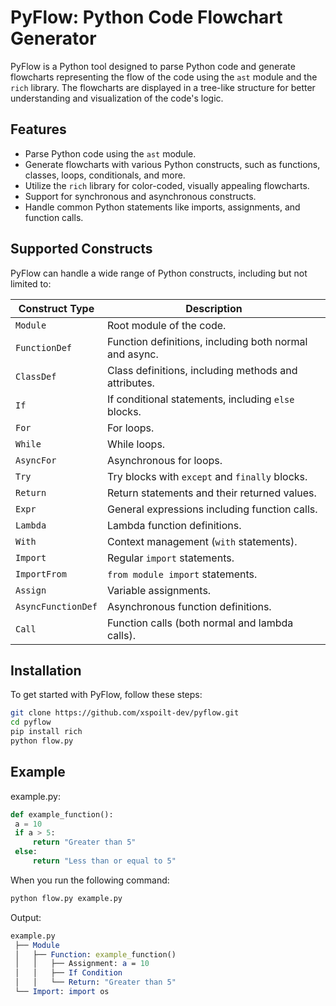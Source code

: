 # PyFlow: Python Code Flowchart Generator

PyFlow is a Python tool designed to parse Python code and generate flowcharts representing the flow of the code using the `ast` module and the `rich` library. The flowcharts are displayed in a tree-like structure for better understanding and visualization of the code's logic.

## Features

- Parse Python code using the `ast` module.
- Generate flowcharts with various Python constructs, such as functions, classes, loops, conditionals, and more.
- Utilize the `rich` library for color-coded, visually appealing flowcharts.
- Support for synchronous and asynchronous constructs.
- Handle common Python statements like imports, assignments, and function calls.

## Supported Constructs

PyFlow can handle a wide range of Python constructs, including but not limited to:

| **Construct Type**             | **Description**                                           |
|---------------------------------|-----------------------------------------------------------|
| `Module`                       | Root module of the code.                                  |
| `FunctionDef`                  | Function definitions, including both normal and async.     |
| `ClassDef`                     | Class definitions, including methods and attributes.       |
| `If`                           | If conditional statements, including `else` blocks.        |
| `For`                          | For loops.                                                 |
| `While`                        | While loops.                                               |
| `AsyncFor`                     | Asynchronous for loops.                                   |
| `Try`                          | Try blocks with `except` and `finally` blocks.             |
| `Return`                       | Return statements and their returned values.              |
| `Expr`                         | General expressions including function calls.             |
| `Lambda`                       | Lambda function definitions.                              |
| `With`                         | Context management (`with` statements).                    |
| `Import`                       | Regular `import` statements.                               |
| `ImportFrom`                   | `from module import` statements.                          |
| `Assign`                       | Variable assignments.                                     |
| `AsyncFunctionDef`             | Asynchronous function definitions.                        |
| `Call`                         | Function calls (both normal and lambda calls).             |

## Installation

To get started with PyFlow, follow these steps:
   ```bash
   git clone https://github.com/xspoilt-dev/pyflow.git
   cd pyflow
   pip install rich
   python flow.py
   ```

## Example 
example.py:
   ```python
  def example_function():
    a = 10
    if a > 5:
        return "Greater than 5"
    else:
        return "Less than or equal to 5"

   ```
When you run the following command:
   ```bash
   python flow.py example.py
   ```

Output: 
 ```mathematica
example.py
  ├── Module
  │   ├── Function: example_function()
  │   │   ├── Assignment: a = 10
  │   │   ├── If Condition
  │   │   └── Return: "Greater than 5"
  └── Import: import os
   
   ```
